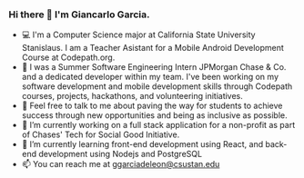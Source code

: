 ### Hi there 👋 I'm Giancarlo Garcia.

- 💻 I'm a Computer Science major at California State University Stanislaus. I am a Teacher Asistant for a Mobile Android Development Course at Codepath.org. 
- 🔭 I was a Summer Software Engineering Intern JPMorgan Chase & Co. and a dedicated developer within my team. I've been working on my software development and mobile development skills through Codepath courses, projects, hackathons, and volunteering initiatives.
- 💬 Feel free to talk to me about paving the way for students to achieve success through new opportunities and being as inclusive as possible.
- 🔨 I’m currently working on a full stack application for a non-profit as part of Chases' Tech for Social Good Initiative.
- 🌱 I’m currently learning front-end development using React, and back-end development using Nodejs and PostgreSQL
- 📫 You can reach me at ggarciadeleon@csustan.edu
